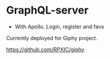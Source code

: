 # GraphQL-server
- With Apollo. Login, register and favs

Currently deployed for Giphy project. 

https://github.com/RPXIC/giphy
